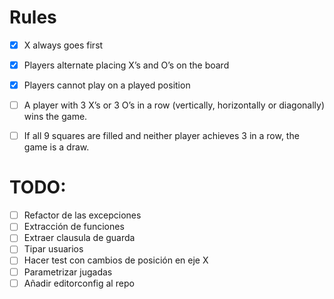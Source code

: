 # Rules

- [X] X always goes first
- [X] Players alternate placing X’s and O’s on the board
- [X] Players cannot play on a played position
- [ ] A player with 3 X’s or 3 O’s in a row (vertically, horizontally or diagonally) wins the game.
- [ ] If all 9 squares are filled and neither player achieves 3 in a row, the game is a draw.


# TODO:
- [ ] Refactor de las excepciones
- [ ] Extracción de funciones
- [ ] Extraer clausula de guarda
- [ ] Tipar usuarios
- [ ] Hacer test con cambios de posición en eje X
- [ ] Parametrizar jugadas
- [ ] Añadir editorconfig al repo